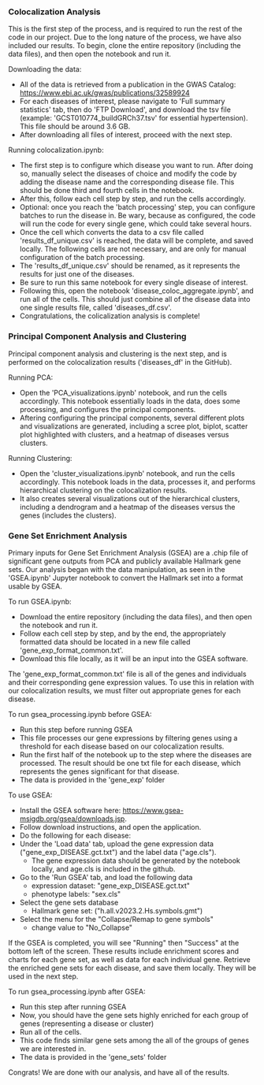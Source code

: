 ### Colocalization Analysis

This is the first step of the process, and is required to run the rest of the code in our project. Due to the long nature of the process, we have also included our results. To begin, clone the entire repository (including the data files), and then open the notebook and run it. 

Downloading the data:
- All of the data is retrieved from a publication in the GWAS Catalog: https://www.ebi.ac.uk/gwas/publications/32589924
- For each diseases of interest, please navigate to 'Full summary statistics' tab, then do 'FTP Download', and download the tsv file (example: 'GCST010774_buildGRCh37.tsv' for essential hypertension). This file should be around 3.6 GB.
- After downloading all files of interest, proceed with the next step.

Running colocalization.ipynb:
- The first step is to configure which disease you want to run. After doing so, manually select the diseases of choice and modify the code by adding the disease name and the corresponding disease file. This should be done third and fourth cells in the notebook.
- After this, follow each cell step by step, and run the cells accordingly.
- Optional: once you reach the 'batch processing' step, you can configure batches to run the disease in. Be wary, because as configured, the code will run the code for every single gene, which could take several hours.
- Once the cell which converts the data to a csv file called 'results_df_unique.csv' is reached, the data will be complete, and saved locally. The following cells are not necessary, and are only for manual configuration of the batch processing.
- The 'results_df_unique.csv' should be renamed, as it represents the results for just one of the diseases.
- Be sure to run this same notebook for every single disease of interest.
- Following this, open the notebook 'disease_coloc_aggregate.ipynb', and run all of the cells. This should just combine all of the disease data into one single results file, called 'diseases_df.csv'.
- Congratulations, the colicalization analysis is complete!

### Principal Component Analysis and Clustering

Principal component analysis and clustering is the next step, and is performed on the colocalization results ('diseases_df' in the GitHub). 

Running PCA:
- Open the 'PCA_visualizations.ipynb' notebook, and run the cells accordingly. This notebook essentially loads in the data, does some processing, and configures the principal components.
- Aftering configuring the principal components, several different plots and visualizations are generated, including a scree plot, biplot, scatter plot highlighted with clusters, and a heatmap of diseases versus clusters.

Running Clustering:
- Open the 'cluster_visualizations.ipynb' notebook, and run the cells accordingly. This notebook loads in the data, processes it, and performs hierarchical clustering on the colocalization results.
- It also creates several visualizations out of the hierarchical clusters, including a dendrogram and a heatmap of the diseases versus the genes (includes the clusters).

### Gene Set Enrichment Analysis


Primary inputs for Gene Set Enrichment Analysis (GSEA) are a .chip file of significant gene outputs from PCA and publicly available Hallmark gene sets. Our analysis began with the data manipulation, as seen in the 'GSEA.ipynb' Jupyter notebook to convert the Hallmark set into a format usable by GSEA.

To run GSEA.ipynb:
- Download the entire repository (including the data files), and then open the notebook and run it.
- Follow each cell step by step, and by the end, the appropriately formatted data should be located in a new file called 'gene_exp_format_common.txt'.
- Download this file locally, as it will be an input into the GSEA software.

The 'gene_exp_format_common.txt' file is all of the genes and individuals and their corresponding gene expression values. To use this in relation with our colocalization results, we must filter out appropriate genes for each disease. 

To run gsea_processing.ipynb before GSEA:
- Run this step before running GSEA
- This file processes our gene expressions by filtering genes using a threshold for each disease based on our colocalization results.
- Run the first half of the notebook up to the step where the diseases are processed. The result should be one txt file for each disease, which represents the genes significant for that disease.
- The data is provided in the 'gene_exp' folder

To use GSEA:
- Install the GSEA software here: https://www.gsea-msigdb.org/gsea/downloads.jsp.
- Follow download instructions, and open the application.
- Do the following for each disease:
- Under the 'Load data' tab, upload the gene expression data ("gene_exp_DISEASE.gct.txt") and the label data ("age.cls").
    - The gene expression data should be generated by the notebook locally, and age.cls is included in the github.
- Go to the 'Run GSEA' tab, and load the following data
    - expression dataset: "gene_exp_DISEASE.gct.txt"
    - phenotype labels: "sex.cls"
- Select the gene sets database
    - Hallmark gene set: ("h.all.v2023.2.Hs.symbols.gmt")
- Select the menu for the "Collapse/Remap to gene symbols"
    - change value to "No_Collapse"

If the GSEA is completed, you will see "Running" then "Success" at the bottom left of the screen.
These results include enrichment scores and charts for each gene set, as well as data for each individual gene. Retrieve the enriched gene sets for each disease, and save them locally. They will be used in the next step.

To run gsea_processing.ipynb after GSEA:
- Run this step after running GSEA
- Now, you should have the gene sets highly enriched for each group of genes (representing a disease or cluster)
- Run all of the cells.
- This code finds similar gene sets among the all of the groups of genes we are interested in.
- The data is provided in the 'gene_sets' folder

Congrats! We are done with our analysis, and have all of the results. 

